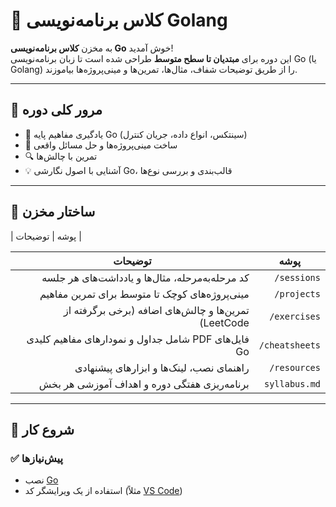 # 🧠 کلاس برنامه‌نویسی Golang

به مخزن **کلاس برنامه‌نویسی Go** خوش آمدید!  
این دوره برای **مبتدیان تا سطح متوسط** طراحی شده است تا زبان برنامه‌نویسی Go (یا Golang) را از طریق توضیحات شفاف، مثال‌ها، تمرین‌ها و مینی‌پروژه‌ها بیاموزند.

---

## 📘 مرور کلی دوره

- 🚀 یادگیری مفاهیم پایه Go (سینتکس، انواع داده، جریان کنترل)
- 🧩 ساخت مینی‌پروژه‌ها و حل مسائل واقعی
- 🔍 تمرین با چالش‌ها 
- 💡 آشنایی با اصول نگارشی Go، قالب‌بندی و بررسی نوع‌ها 

---

## 📁 ساختار مخزن

| پوشه | توضیحات |
<div dir="rtl">

<table>
  <thead>
    <tr>
      <th>پوشه</th>
      <th>توضیحات</th>
    </tr>
  </thead>
  <tbody>
    <tr>
      <td><code>sessions/</code></td>
      <td>کد مرحله‌به‌مرحله، مثال‌ها و یادداشت‌های هر جلسه</td>
    </tr>
    <tr>
      <td><code>projects/</code></td>
      <td>مینی‌پروژه‌های کوچک تا متوسط برای تمرین مفاهیم</td>
    </tr>
    <tr>
      <td><code>exercises/</code></td>
      <td>تمرین‌ها و چالش‌های اضافه (برخی برگرفته از LeetCode)</td>
    </tr>
    <tr>
      <td><code>cheatsheets/</code></td>
      <td>فایل‌های PDF شامل جداول و نمودارهای مفاهیم کلیدی Go</td>
    </tr>
    <tr>
      <td><code>resources/</code></td>
      <td>راهنمای نصب، لینک‌ها و ابزارهای پیشنهادی</td>
    </tr>
    <tr>
      <td><code>syllabus.md</code></td>
      <td>برنامه‌ریزی هفتگی دوره و اهداف آموزشی هر بخش</td>
    </tr>
  </tbody>
</table>

</div>

---

## 🧰 شروع کار

### ✅ پیش‌نیازها

- نصب [Go](https://go.dev/doc/install)
- استفاده از یک ویرایشگر کد (مثلاً [VS Code](https://code.visualstudio.com/))

